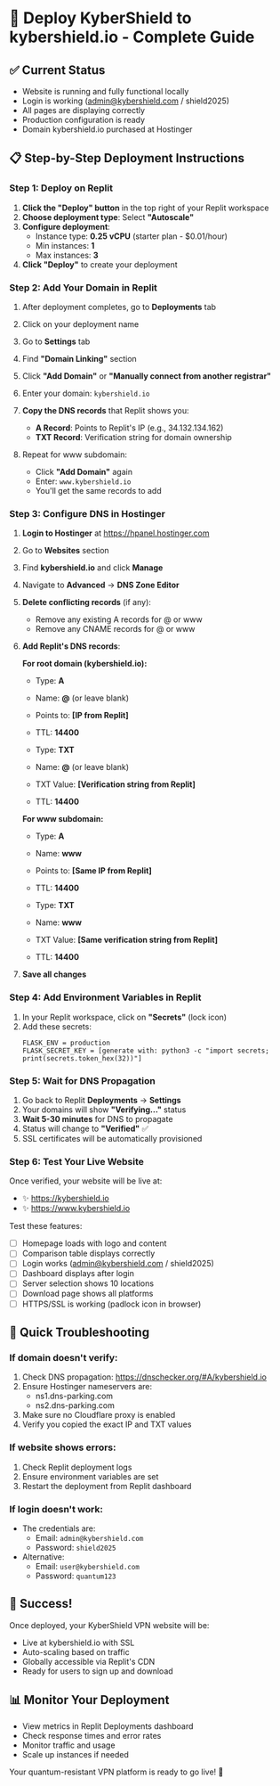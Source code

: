 # 🚀 Deploy KyberShield to kybershield.io - Complete Guide

## ✅ Current Status
- Website is running and fully functional locally
- Login is working (admin@kybershield.com / shield2025)
- All pages are displaying correctly
- Production configuration is ready
- Domain kybershield.io purchased at Hostinger

## 📋 Step-by-Step Deployment Instructions

### Step 1: Deploy on Replit
1. **Click the "Deploy" button** in the top right of your Replit workspace
2. **Choose deployment type**: Select **"Autoscale"**
3. **Configure deployment**:
   - Instance type: **0.25 vCPU** (starter plan - $0.01/hour)
   - Min instances: **1**
   - Max instances: **3**
4. **Click "Deploy"** to create your deployment

### Step 2: Add Your Domain in Replit
1. After deployment completes, go to **Deployments** tab
2. Click on your deployment name
3. Go to **Settings** tab
4. Find **"Domain Linking"** section
5. Click **"Add Domain"** or **"Manually connect from another registrar"**
6. Enter your domain: `kybershield.io`
7. **Copy the DNS records** that Replit shows you:
   - **A Record**: Points to Replit's IP (e.g., 34.132.134.162)
   - **TXT Record**: Verification string for domain ownership

8. Repeat for www subdomain:
   - Click **"Add Domain"** again
   - Enter: `www.kybershield.io`
   - You'll get the same records to add

### Step 3: Configure DNS in Hostinger
1. **Login to Hostinger** at https://hpanel.hostinger.com
2. Go to **Websites** section
3. Find **kybershield.io** and click **Manage**
4. Navigate to **Advanced** → **DNS Zone Editor**
5. **Delete conflicting records** (if any):
   - Remove any existing A records for @ or www
   - Remove any CNAME records for @ or www

6. **Add Replit's DNS records**:

   **For root domain (kybershield.io):**
   - Type: **A**
   - Name: **@** (or leave blank)
   - Points to: **[IP from Replit]**
   - TTL: **14400**
   
   - Type: **TXT**
   - Name: **@** (or leave blank)
   - TXT Value: **[Verification string from Replit]**
   - TTL: **14400**

   **For www subdomain:**
   - Type: **A**
   - Name: **www**
   - Points to: **[Same IP from Replit]**
   - TTL: **14400**
   
   - Type: **TXT**
   - Name: **www**
   - TXT Value: **[Same verification string from Replit]**
   - TTL: **14400**

7. **Save all changes**

### Step 4: Add Environment Variables in Replit
1. In your Replit workspace, click on **"Secrets"** (lock icon)
2. Add these secrets:
   ```
   FLASK_ENV = production
   FLASK_SECRET_KEY = [generate with: python3 -c "import secrets; print(secrets.token_hex(32))"]
   ```

### Step 5: Wait for DNS Propagation
1. Go back to Replit **Deployments** → **Settings**
2. Your domains will show **"Verifying..."** status
3. **Wait 5-30 minutes** for DNS to propagate
4. Status will change to **"Verified"** ✅
5. SSL certificates will be automatically provisioned

### Step 6: Test Your Live Website
Once verified, your website will be live at:
- ✨ https://kybershield.io
- ✨ https://www.kybershield.io

Test these features:
- [ ] Homepage loads with logo and content
- [ ] Comparison table displays correctly
- [ ] Login works (admin@kybershield.com / shield2025)
- [ ] Dashboard displays after login
- [ ] Server selection shows 10 locations
- [ ] Download page shows all platforms
- [ ] HTTPS/SSL is working (padlock icon in browser)

## 🎯 Quick Troubleshooting

### If domain doesn't verify:
1. Check DNS propagation: https://dnschecker.org/#A/kybershield.io
2. Ensure Hostinger nameservers are:
   - ns1.dns-parking.com
   - ns2.dns-parking.com
3. Make sure no Cloudflare proxy is enabled
4. Verify you copied the exact IP and TXT values

### If website shows errors:
1. Check Replit deployment logs
2. Ensure environment variables are set
3. Restart the deployment from Replit dashboard

### If login doesn't work:
- The credentials are:
  - Email: `admin@kybershield.com`
  - Password: `shield2025`
- Alternative:
  - Email: `user@kybershield.com`
  - Password: `quantum123`

## 🎉 Success!
Once deployed, your KyberShield VPN website will be:
- Live at kybershield.io with SSL
- Auto-scaling based on traffic
- Globally accessible via Replit's CDN
- Ready for users to sign up and download

## 📊 Monitor Your Deployment
- View metrics in Replit Deployments dashboard
- Check response times and error rates
- Monitor traffic and usage
- Scale up instances if needed

Your quantum-resistant VPN platform is ready to go live! 🚀